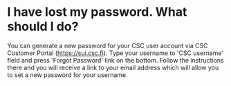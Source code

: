 # I have lost my password. What should I do?

You can generate a new password for your CSC user account via CSC Customer Portal (https://sui.csc.fi). Type your username to 'CSC username' field and press 'Forgot Password' link on the bottom. Follow the instructions there and you will receive a link to your email address which will allow you to set a new password for your username.
